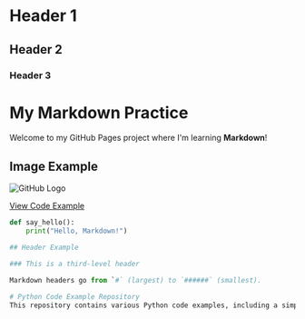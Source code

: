 # Header 1
## Header 2
### Header 3
# My Markdown Practice

Welcome to my GitHub Pages project where I'm learning **Markdown**!

## Image Example

![GitHub Logo](https://github.githubassets.com/images/modules/logos_page/GitHub-Mark.png)

[View Code Example](#code-example)

```python
def say_hello():
    print("Hello, Markdown!")

## Header Example

### This is a third-level header

Markdown headers go from `#` (largest) to `######` (smallest).

# Python Code Example Repository
This repository contains various Python code examples, including a simple example of how to print "Hello, Markdown!" to the console.
